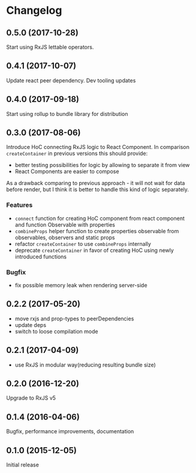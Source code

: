 # Changelog

## 0.5.0 (2017-10-28)

Start using RxJS lettable operators.

## 0.4.1 (2017-10-07)

Update react peer dependency. Dev tooling updates

## 0.4.0 (2017-09-18)

Start using rollup to bundle library for distribution

## 0.3.0 (2017-08-06)

Introduce HoC connecting RxJS logic to React Component.
In comparison `createContainer` in previous versions this should provide:
  - better testing possibilities for logic by allowing to separate it from view
  - React Components are easier to compose

As a drawback comparing to previous approach - it will not wait for data before render,
 but I think it is better to handle this kind of logic separately. 

### Features
 
- `connect` function for creating HoC component from react component and function Observable with properties  
- `combineProps` helper function to create properties observable from observables, observers and static props 
- refactor `createContainer` to use `combineProps` internally
- deprecate `createContainer` in favor of creating HoC using newly introduced functions
  
### Bugfix
 
- fix possible memory leak when rendering server-side
 
## 0.2.2 (2017-05-20)

- move rxjs and prop-types to peerDependencies
- update deps
- switch to loose compilation mode

## 0.2.1  (2017-04-09)
         
- use RxJS in modular way(reducing resulting bundle size)
         
## 0.2.0  (2016-12-20)

Upgrade to RxJS v5

## 0.1.4  (2016-04-06)

Bugfix, performance improvements, documentation

## 0.1.0  (2015-12-05)

Initial release
